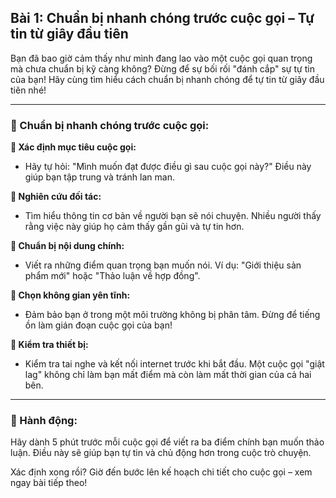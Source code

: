 ## Bài 1: Chuẩn bị nhanh chóng trước cuộc gọi – Tự tin từ giây đầu tiên

Bạn đã bao giờ cảm thấy như mình đang lao vào một cuộc gọi quan trọng mà chưa chuẩn bị kỹ càng không? Đừng để sự bối rối "đánh cắp" sự tự tin của bạn! Hãy cùng tìm hiểu cách chuẩn bị nhanh chóng để tự tin từ giây đầu tiên nhé!

---

### 📌 Chuẩn bị nhanh chóng trước cuộc gọi:

**🔹 Xác định mục tiêu cuộc gọi:**
- Hãy tự hỏi: "Mình muốn đạt được điều gì sau cuộc gọi này?" Điều này giúp bạn tập trung và tránh lan man.

**🔹 Nghiên cứu đối tác:**
- Tìm hiểu thông tin cơ bản về người bạn sẽ nói chuyện. Nhiều người thấy rằng việc này giúp họ cảm thấy gần gũi và tự tin hơn.

**🔹 Chuẩn bị nội dung chính:**
- Viết ra những điểm quan trọng bạn muốn nói. Ví dụ: "Giới thiệu sản phẩm mới" hoặc "Thảo luận về hợp đồng".

**🔹 Chọn không gian yên tĩnh:**
- Đảm bảo bạn ở trong một môi trường không bị phân tâm. Đừng để tiếng ồn làm gián đoạn cuộc gọi của bạn!

**🔹 Kiểm tra thiết bị:**
- Kiểm tra tai nghe và kết nối internet trước khi bắt đầu. Một cuộc gọi "giật lag" không chỉ làm bạn mất điểm mà còn làm mất thời gian của cả hai bên.

---

### 🚀 Hành động:

Hãy dành 5 phút trước mỗi cuộc gọi để viết ra ba điểm chính bạn muốn thảo luận. Điều này sẽ giúp bạn tự tin và chủ động hơn trong cuộc trò chuyện.

Xác định xong rồi? Giờ đến bước lên kế hoạch chi tiết cho cuộc gọi – xem ngay bài tiếp theo!
